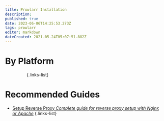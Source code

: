 ```yaml
---
title: Prowlarr Installation
description: 
published: true
date: 2023-06-06T14:25:53.273Z
tags: prowlarr
editor: markdown
dateCreated: 2021-05-24T05:07:51.882Z
---
```


# By Platform
[<i class="fab fa-windows" style="font-size: 3em;"></i>](/installation/windows)&emsp;[<i class="fab fa-linux" style="font-size: 3em;"></i>](/installation/linux)&emsp;[<i class="fab fa-apple" style="font-size: 3em;"></i>](/installation/macos)&emsp;[<i class="fab fa-freebsd" style="font-size: 3em;"></i>](/installation/freebsd)&emsp;[<i class="fab fa-docker" style="font-size: 3em;"></i>](/installation/docker)&emsp;{.links-list}

# Recommended Guides
- [Setup Reverse Proxy *Complete guide for reverse proxy setup with Nginx or Apache*](/installation/reverse-proxy)
{.links-list}
